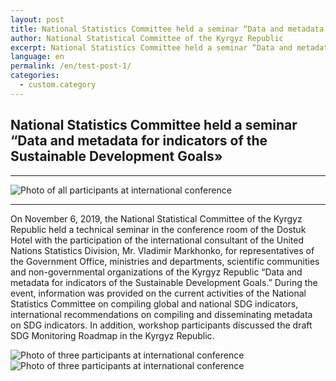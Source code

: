 ```yaml
---
layout: post
title: National Statistics Committee held a seminar “Data and metadata for indicators of the Sustainable Development Goals”
author: National Statistical Committee of the Kyrgyz Republic
excerpt: National Statistics Committee held a seminar “Data and metadata for indicators of the Sustainable Development Goals <img src="https://github.com/sdg-kyrgyzstan/open-sdg-site-starter/blob/develop/news-images/internation-con-1.jpg" alt="Photo of all participants at international conference" height="300px" align="center">
language: en
permalink: /en/test-post-1/
categories:
  - custom.category
---
```


## National Statistics Committee held a seminar “Data and metadata for indicators of the Sustainable Development Goals»

***

<img src="{{ site.baseurl }}/news-images/internation-con-1.jpg" alt="Photo of all participants at international conference" align="center">

***

On November 6, 2019, the National Statistical Committee of the Kyrgyz Republic held a technical seminar in the conference room of the Dostuk Hotel with the participation of the international consultant of the United Nations Statistics Division, Mr. Vladimir Markhonko, for representatives of the Government Office, ministries and departments, scientific communities and non-governmental organizations of the Kyrgyz Republic “Data and metadata for indicators of the Sustainable Development Goals.”
During the event, information was provided on the current activities of the National Statistics Committee on compiling global and national SDG indicators, international recommendations on compiling and disseminating metadata on SDG indicators. In addition, workshop participants discussed the draft SDG Monitoring Roadmap in the Kyrgyz Republic.


<img src="{{ site.baseurl }}/news-images/internation-con-2.jpg" alt="Photo of three participants at international conference" align="left">

<img src="{{ site.baseurl }}/news-images/internation-con-3.jpg" alt="Photo of three participants at international conference" align="left">
